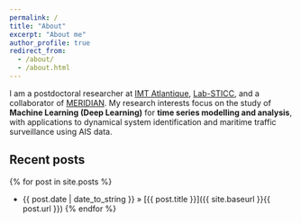 ```yaml
---
permalink: /
title: "About"
excerpt: "About me"
author_profile: true
redirect_from: 
  - /about/
  - /about.html
---
```


I am a postdoctoral researcher at <a href="https://www.imt-atlantique.fr">IMT Atlantique</a>, <a href="https://www.lab-sticc.fr">Lab-STICC</a>, and a collaborator of <a href="https://meridian.cs.dal.ca">MERIDIAN</a>. My research interests focus on  the study of <strong>Machine Learning (Deep Learning)</strong> for <strong>time series modelling and analysis</strong>, with applications to dynamical system identification and maritime traffic surveillance using AIS data. 

## Recent posts
{% for post in site.posts %}
   - {{ post.date | date_to_string }} » [{{ post.title }}]({{ site.baseurl }}{{ post.url }})
{% endfor %}
